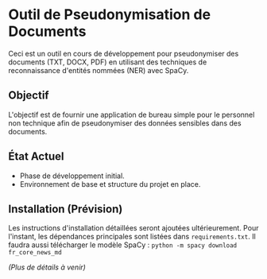 # Outil de Pseudonymisation de Documents

Ceci est un outil en cours de développement pour pseudonymiser des documents (TXT, DOCX, PDF)
en utilisant des techniques de reconnaissance d'entités nommées (NER) avec SpaCy.

## Objectif
L'objectif est de fournir une application de bureau simple pour le personnel non technique
afin de pseudonymiser des données sensibles dans des documents.

## État Actuel
- Phase de développement initial.
- Environnement de base et structure du projet en place.

## Installation (Prévision)
Les instructions d'installation détaillées seront ajoutées ultérieurement.
Pour l'instant, les dépendances principales sont listées dans `requirements.txt`.
Il faudra aussi télécharger le modèle SpaCy :
`python -m spacy download fr_core_news_md`

*(Plus de détails à venir)*
